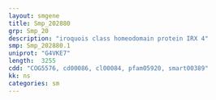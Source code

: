 ```yaml
---
layout: smgene
title: Smp_202880
grp: Smp_20
description: "iroquois class homeodomain protein IRX 4"
smp: Smp_202880.1
uniprot: "G4VKE7"
length:  3255
cdd: "COG5576, cd00086, cl00084, pfam05920, smart00389"
kk: ns
categories: sm
---
```


